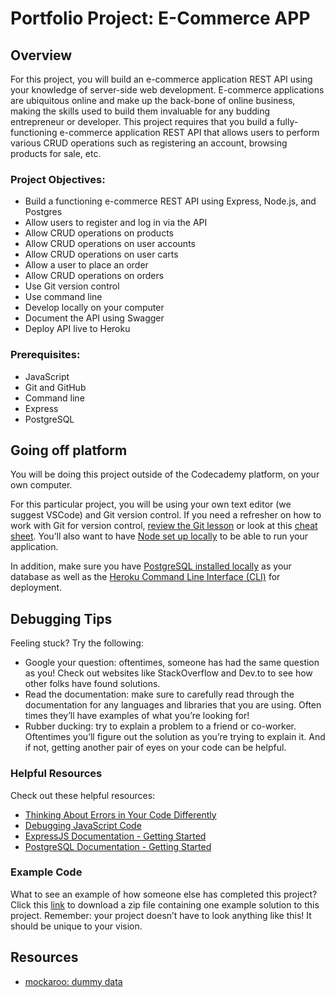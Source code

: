 # Portfolio Project: E-Commerce APP

## Overview
For this project, you will build an e-commerce application REST API using your knowledge of server-side web development. E-commerce applications are ubiquitous online and make up the back-bone of online business, making the skills used to build them invaluable for any budding entrepreneur or developer. This project requires that you build a fully-functioning e-commerce application REST API that allows users to perform various CRUD operations such as registering an account, browsing products for sale, etc.

### Project Objectives:
* Build a functioning e-commerce REST API using Express, Node.js, and Postgres
* Allow users to register and log in via the API
* Allow CRUD operations on products
* Allow CRUD operations on user accounts
* Allow CRUD operations on user carts
* Allow a user to place an order
* Allow CRUD operations on orders
* Use Git version control
* Use command line
* Develop locally on your computer
* Document the API using Swagger
* Deploy API live to Heroku

### Prerequisites:
* JavaScript
* Git and GitHub
* Command line
* Express
* PostgreSQL

## Going off platform
You will be doing this project outside of the Codecademy platform, on your own computer.

For this particular project, you will be using your own text editor (we suggest VSCode) and Git version control. If you need a refresher on how to work with Git for version control, [review the Git lesson](https://www.codecademy.com/learn/learn-git) or look at this [cheat sheet](https://education.github.com/git-cheat-sheet-education.pdf). You’ll also want to have [Node set up locally](https://www.codecademy.com/articles/setting-up-node-locally) to be able to run your application.

In addition, make sure you have [PostgreSQL installed locally](https://www.codecademy.com/paths/full-stack-engineer-career-path/tracks/fscp-postgresql-database/modules/fscp-setting-up-postgresql/articles/installing-and-using-postgresql-locally) as your database as well as the [Heroku Command Line Interface (CLI)](https://devcenter.heroku.com/articles/heroku-cli) for deployment.

## Debugging Tips
Feeling stuck? Try the following:
* Google your question: oftentimes, someone has had the same question as you! Check out websites like StackOverflow and Dev.to to see how other folks have found solutions.
* Read the documentation: make sure to carefully read through the documentation for any languages and libraries that you are using. Often times they’ll have examples of what you’re looking for!
* Rubber ducking: try to explain a problem to a friend or co-worker. Oftentimes you’ll figure out the solution as you’re trying to explain it. And if not, getting another pair of eyes on your code can be helpful.

### Helpful Resources
Check out these helpful resources:
* [Thinking About Errors in Your Code Differently](https://www.codecademy.com/content-items/673d70052fe5627f2222ab7840b4c5db)
* [Debugging JavaScript Code](https://www.codecademy.com/content-items/e8a7f4f36eae1c4ee642af3cea4bfb4a/exercises/debugging-overview)
* [ExpressJS Documentation - Getting Started](https://expressjs.com/en/starter/installing.html)
* [PostgreSQL Documentation - Getting Started](https://www.postgresql.org/docs/current/tutorial-start.html)

### Example Code
What to see an example of how someone else has completed this project? Click this [link](https://static-assets.codecademy.com/Paths/full-stack-career-path/portfolio-projects/e-commerce-rest-api/codecademy-ecommerce-rest-api-master.zip) to download a zip file containing one example solution to this project. Remember: your project doesn’t have to look anything like this! It should be unique to your vision.

## Resources
* [mockaroo: dummy data](https://www.mockaroo.com/)
